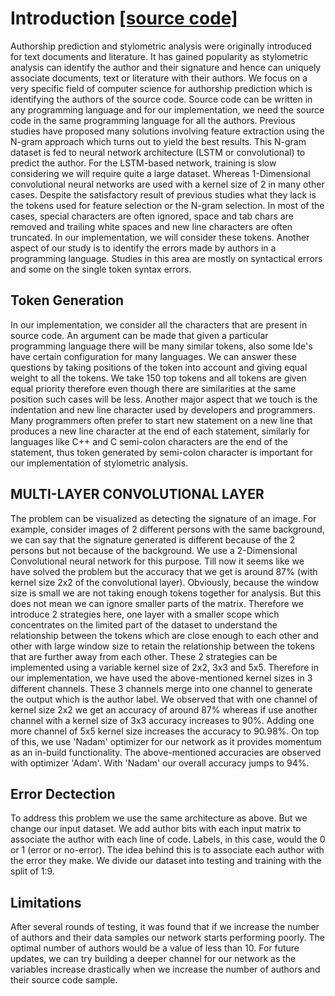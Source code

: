 # Introduction <a href="https://github.com/guinex/FirePong">[source code]</a>
Authorship prediction and stylometric analysis were originally introduced for text documents and literature. It has gained popularity as stylometric analysis can identify the author and their signature and hence can uniquely associate documents, text or literature with their authors. We focus on a very specific field of computer science for authorship prediction which is identifying the authors of the source code. Source code can be written in any programming language and for our implementation, we need the source code in the same programming language for all the authors. Previous studies have proposed many solutions involving feature extraction using the N-gram approach which turns out to yield the best results. This N-gram dataset is fed to neural network architecture (LSTM or convolutional) to predict the author. For the LSTM-based network, training is slow considering we will require quite a large dataset. Whereas 1-Dimensional convolutional neural networks are used with a kernel size of 2 in many other cases. Despite the satisfactory result of previous studies what they lack is the tokens used for feature selection or the N-gram selection. In most of the cases, special characters are often ignored, space and tab chars are removed and trailing white spaces and new line characters are often truncated. In our implementation, we will consider these tokens. Another aspect of our study is to identify the errors made by authors in a programming language. Studies in this area are mostly on syntactical errors and some on the single token syntax errors.

## Token Generation
In our implementation, we consider all the characters that are present in source code. An argument can be made that given a particular programming language there will be many similar tokens, also some Ide's have certain configuration for many languages. We can answer these questions by taking positions of the token into account and giving equal weight to all the tokens. We take 150 top tokens and all tokens are given equal priority therefore even though there are similarities at the same position such cases will be less.
Another major aspect that we touch is the indentation and new line character used by developers and programmers. Many programmers often prefer to start new statement on a new line that produces a new line character at the end of each statement, similarly for languages like C++ and C semi-colon characters are the end of the statement, thus token generated by semi-colon character is important for our implementation of stylometric analysis.


## MULTI-LAYER CONVOLUTIONAL LAYER
The problem can be visualized as detecting the signature of an image. For example, consider images of 2 different persons with the same background, we can say that the signature generated is different because of the 2 persons but not because of the background.
We use a 2-Dimensional Convolutional neural network for this purpose. 
Till now it seems like we have solved the problem but the accuracy that we get is around 87% (with kernel size 2x2 of the convolutional layer). Obviously, because the window size is small we are not taking enough tokens together for analysis. But this does not mean we can ignore smaller parts of the matrix.
Therefore we introduce 2 strategies here, one layer with a smaller scope which concentrates on the limited part of the dataset to understand the relationship between the tokens which are close enough to each other and other with large window size to retain the relationship between the tokens that are further away from each other. 
These 2 strategies can be implemented using a variable kernel size of 2x2, 3x3 and 5x5. Therefore in our implementation, we have used the above-mentioned kernel sizes in 3 different channels. These 3 channels merge into one channel to generate the output which is the author label. We observed that with one channel of kernel size 2x2 we get an accuracy of around 87% whereas if use another channel with a kernel size of 3x3 accuracy increases to 90%. Adding one more channel of 5x5 kernel size increases the accuracy to 90.98%.
On top of this, we use 'Nadam' optimizer for our network as it provides momentum as an in-build functionality. The above-mentioned accuracies are observed with optimizer 'Adam'. With 'Nadam' our overall accuracy jumps to 94%.

## Error Dectection
To address this problem we use the same architecture as above. But we change our input dataset. We add author bits with each input matrix to associate the author with each line of code. Labels, in this case, would the 0 or 1 (error or no-error). The idea behind this is to associate each author with the error they make. We divide our dataset into testing and training with the split of 1:9.

## Limitations
After several rounds of testing, it was found that if we increase the number of authors and their data samples our network starts performing poorly. The optimal number of authors would be a value of less than 10. For future updates, we can try building a deeper channel for our network as the variables increase drastically when we increase the number of authors and their source code sample.


